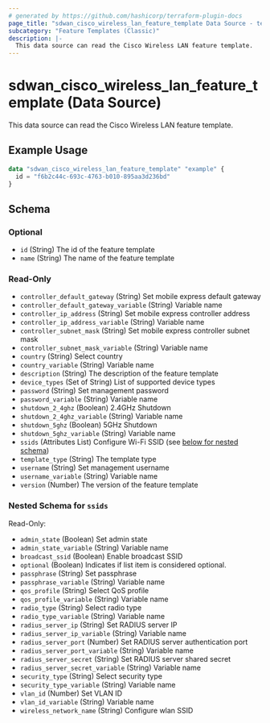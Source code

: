 ```yaml
---
# generated by https://github.com/hashicorp/terraform-plugin-docs
page_title: "sdwan_cisco_wireless_lan_feature_template Data Source - terraform-provider-sdwan"
subcategory: "Feature Templates (Classic)"
description: |-
  This data source can read the Cisco Wireless LAN feature template.
---
```


# sdwan_cisco_wireless_lan_feature_template (Data Source)

This data source can read the Cisco Wireless LAN feature template.

## Example Usage

```terraform
data "sdwan_cisco_wireless_lan_feature_template" "example" {
  id = "f6b2c44c-693c-4763-b010-895aa3d236bd"
}
```

<!-- schema generated by tfplugindocs -->
## Schema

### Optional

- `id` (String) The id of the feature template
- `name` (String) The name of the feature template

### Read-Only

- `controller_default_gateway` (String) Set mobile express default gateway
- `controller_default_gateway_variable` (String) Variable name
- `controller_ip_address` (String) Set mobile express controller address
- `controller_ip_address_variable` (String) Variable name
- `controller_subnet_mask` (String) Set mobile express controller subnet mask
- `controller_subnet_mask_variable` (String) Variable name
- `country` (String) Select country
- `country_variable` (String) Variable name
- `description` (String) The description of the feature template
- `device_types` (Set of String) List of supported device types
- `password` (String) Set management password
- `password_variable` (String) Variable name
- `shutdown_2_4ghz` (Boolean) 2.4GHz Shutdown
- `shutdown_2_4ghz_variable` (String) Variable name
- `shutdown_5ghz` (Boolean) 5GHz Shutdown
- `shutdown_5ghz_variable` (String) Variable name
- `ssids` (Attributes List) Configure Wi-Fi SSID (see [below for nested schema](#nestedatt--ssids))
- `template_type` (String) The template type
- `username` (String) Set management username
- `username_variable` (String) Variable name
- `version` (Number) The version of the feature template

<a id="nestedatt--ssids"></a>
### Nested Schema for `ssids`

Read-Only:

- `admin_state` (Boolean) Set admin state
- `admin_state_variable` (String) Variable name
- `broadcast_ssid` (Boolean) Enable broadcast SSID
- `optional` (Boolean) Indicates if list item is considered optional.
- `passphrase` (String) Set passphrase
- `passphrase_variable` (String) Variable name
- `qos_profile` (String) Select QoS profile
- `qos_profile_variable` (String) Variable name
- `radio_type` (String) Select radio type
- `radio_type_variable` (String) Variable name
- `radius_server_ip` (String) Set RADIUS server IP
- `radius_server_ip_variable` (String) Variable name
- `radius_server_port` (Number) Set RADIUS server authentication port
- `radius_server_port_variable` (String) Variable name
- `radius_server_secret` (String) Set RADIUS server shared secret
- `radius_server_secret_variable` (String) Variable name
- `security_type` (String) Select security type
- `security_type_variable` (String) Variable name
- `vlan_id` (Number) Set VLAN ID
- `vlan_id_variable` (String) Variable name
- `wireless_network_name` (String) Configure wlan SSID
